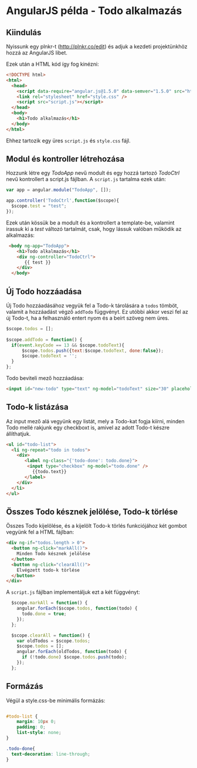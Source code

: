 # AngularJS példa - Todo alkalmazás

## Kiindulás
Nyissunk egy plnkr-t (http://plnkr.co/edit) és adjuk a kezdeti projektünkhöz hozzá az AngularJS libet.

Ezek után a HTML kód így fog kinézni: 

```html
<!DOCTYPE html>
<html>
  <head>
    <script data-require="angular.js@1.5.0" data-semver="1.5.0" src="https://ajax.googleapis.com/ajax/libs/angularjs/1.5.0/angular.js"></script>
    <link rel="stylesheet" href="style.css" />
    <script src="script.js"></script>
  </head>
  <body>
    <h1>Todo alkalmazás</h1>
  </body>
</html>
```

Ehhez tartozik egy üres `script.js` és `style.css` fájl.

## Modul és kontroller létrehozása
Hozzunk létre egy *TodoApp* nevű modult és egy hozzá tartozó *TodoCtrl* nevű kontrollert a script.js fájlban. A `script.js` tartalma ezek után: 

```javascript
var app = angular.module("TodoApp", []);

app.controller('TodoCtrl',function($scope){
  $scope.test = "test";
});
```

Ezek után kössük be a modult és a kontrollert a template-be, valamint irassuk ki a *test* változó tartalmát, csak, hogy lássuk valóban működik az alkalmazás: 

```html
 <body ng-app="TodoApp">
    <h1>Todo alkalmazás</h1>
    <div ng-controller="TodoCtrl">
       {{ test }}
    </div>
  </body>
```

## Új Todo hozzáadása

Új Todo hozzáadásához vegyük fel a Todo-k tárolására a `todos` tömböt, valamit a hozzáadást végző `addTodo` függvényt.
Ez utóbbi akkor veszi fel az új Todo-t, ha a felhasználó entert nyom és a beírt szöveg nem üres.

```javascript
$scope.todos = [];
  
$scope.addTodo = function() {
  if(event.keyCode == 13 && $scope.todoText){
      $scope.todos.push({text:$scope.todoText, done:false});
      $scope.todoText = '';
  }
};
```

Todo beviteli mező hozzáadása: 

```html
<input id="new-todo" type="text" ng-model="todoText" size="30" placeholder="Új todo szövege" ng-keyup="addTodo()" />
```

## Todo-k listázása

Az input mező alá vegyünk egy listát, mely a Todo-kat fogja kiírni, minden Todo mellé rakjunk egy checkboxt is, amivel az adott Todo-t készre állíthatjuk. 

```html
<ul id="todo-list">
  <li ng-repeat="todo in todos">
    <div>
       <label ng-class="{'todo-done': todo.done}">
        <input type="checkbox" ng-model="todo.done" />
          {{todo.text}}
       </label>
    </div>
  </li>
</ul>
```

## Összes Todo késznek jelölése, Todo-k törlése

Összes Todo kijelölése, és a kijelölt Todo-k törlés funkciójához két gombot vegyünk fel a HTML fájlban:

```html
<div ng-if="todos.length > 0">
  <button ng-click="markAll()">
    Minden Todo késznek jelölése
  </button>
  <button ng-click="clearAll()">
    Elvégzett todo-k törlése
  </button>
</div>
```

A `script.js` fájlban implementáljuk ezt a két függvényt: 

```javascript
  $scope.markAll = function() {
    angular.forEach($scope.todos, function(todo) {
      todo.done = true;
    });
  };

  $scope.clearAll = function() {
    var oldTodos = $scope.todos;
    $scope.todos = [];
    angular.forEach(oldTodos, function(todo) {
      if (!todo.done) $scope.todos.push(todo);
    });
  };
```

## Formázás 

Végül a style.css-be minimális formázás: 

```css

#todo-list {
    margin: 10px 0;
    padding: 0;
    list-style: none;
}

.todo-done{
  text-decoration: line-through;
}
```
